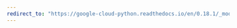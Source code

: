 ```yaml
---
redirect_to: "https://google-cloud-python.readthedocs.io/en/0.18.1/_modules/gcloud/bigtable/happybase/connection.html"
---
```

